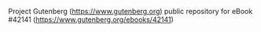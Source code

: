 Project Gutenberg (https://www.gutenberg.org) public repository for eBook #42141 (https://www.gutenberg.org/ebooks/42141)
